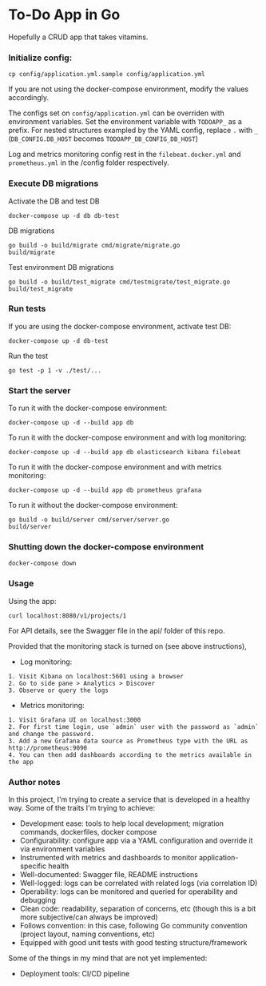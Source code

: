 # To-Do App in Go

Hopefully a CRUD app that takes vitamins.

### Initialize config:

```
cp config/application.yml.sample config/application.yml
```

If you are not using the docker-compose environment, modify the values accordingly.

The configs set on `config/application.yml` can be overriden with environment variables.
Set the environment variable with `TODOAPP_` as a prefix. For nested structures exampled by the YAML config, replace `.` with `_` (`DB_CONFIG.DB_HOST` becomes `TODOAPP_DB_CONFIG_DB_HOST`)

Log and metrics monitoring config rest in the `filebeat.docker.yml` and `prometheus.yml` in the /config folder respectively.

### Execute DB migrations

Activate the DB and test DB
```
docker-compose up -d db db-test
```

DB migrations
```
go build -o build/migrate cmd/migrate/migrate.go
build/migrate
```

Test environment DB migrations
```
go build -o build/test_migrate cmd/testmigrate/test_migrate.go
build/test_migrate
```

### Run tests

If you are using the docker-compose environment, activate test DB:
```
docker-compose up -d db-test
```

Run the test
```
go test -p 1 -v ./test/...
```

### Start the server


To run it with the docker-compose environment:
```
docker-compose up -d --build app db
```

To run it with the docker-compose environment and with log monitoring:
```
docker-compose up -d --build app db elasticsearch kibana filebeat
```

To run it with the docker-compose environment and with metrics monitoring:
```
docker-compose up -d --build app db prometheus grafana
```

To run it without the docker-compose environment:
```
go build -o build/server cmd/server/server.go
build/server
```

### Shutting down the docker-compose environment

```
docker-compose down
```

### Usage

Using the app:
```
curl localhost:8080/v1/projects/1
```
For API details, see the Swagger file in the api/ folder of this repo.

Provided that the monitoring stack is turned on (see above instructions),

- Log monitoring:
```
1. Visit Kibana on localhost:5601 using a browser
2. Go to side pane > Analytics > Discover
3. Observe or query the logs
```

- Metrics monitoring:
```
1. Visit Grafana UI on localhost:3000
2. For first time login, use `admin` user with the password as `admin` and change the password.
3. Add a new Grafana data source as Prometheus type with the URL as http://prometheus:9090
4. You can then add dashboards according to the metrics available in the app
```


### Author notes

In this project, I'm trying to create a service that is developed in a healthy way. Some of the traits I'm trying to achieve:
- Development ease: tools to help local development; migration commands, dockerfiles, docker compose
- Configurability: configure app via a YAML configuration and override it via environment variables
- Instrumented with metrics and dashboards to monitor application-specific health
- Well-documented: Swagger file, README instructions
- Well-logged: logs can be correlated with related logs (via correlation ID)
- Operability: logs can be monitored and queried for operability and debugging
- Clean code: readability, separation of concerns, etc (though this is a bit more subjective/can always be improved)
- Follows convention: in this case, following Go community convention (project layout, naming conventions, etc)
- Equipped with good unit tests with good testing structure/framework

Some of the things in my mind that are not yet implemented:
- Deployment tools: CI/CD pipeline
